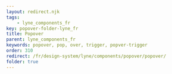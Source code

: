 ```yaml
---
layout: redirect.njk
tags: 
    - lyne_components_fr
key: popover-folder-lyne_fr
title: Popover
parent: lyne_components_fr
keywords: popover, pop, over, trigger, popver-trigger
order: 310
redirect: /fr/design-system/lyne/components/popover/popover/
folder: true
---
```

